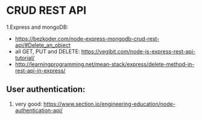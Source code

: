 # CRUD REST API

1.Express and mongoDB:

- https://bezkoder.com/node-express-mongodb-crud-rest-api/#Delete_an_object
- all GET, PUT and DELETE: https://vegibit.com/node-js-express-rest-api-tutorial/
- http://learningprogramming.net/mean-stack/express/delete-method-in-rest-api-in-express/

## User authentication:

1. very good: https://www.section.io/engineering-education/node-authentication-api/
